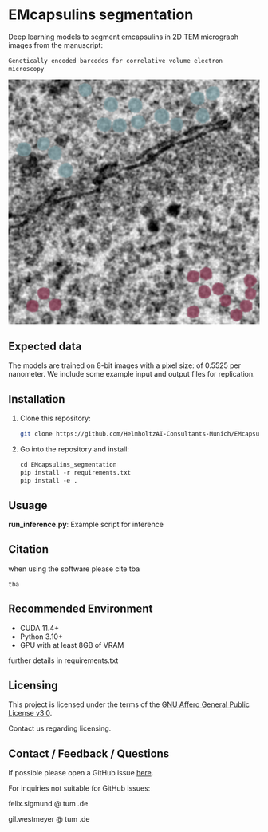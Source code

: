 # EMcapsulins segmentation
Deep learning models to segment emcapsulins in 2D TEM micrograph images from the manuscript:

```
Genetically encoded barcodes for correlative volume electron microscopy
```

![Image](documentation/example_pngs/crop.png "cropped microscopy")


## Expected data
The models are trained on 8-bit images with a pixel size: of 0.5525 per nanometer.
We include some example input and output files for replication.

## Installation

1) Clone this repository:
    ```bash
    git clone https://github.com/HelmholtzAI-Consultants-Munich/EMcapsulins_segmentation.git
    ```
2) Go into the repository and install:
    ```
    cd EMcapsulins_segmentation
    pip install -r requirements.txt
    pip install -e .
    ```
    
## Usuage

**run_inference.py**: Example script for inference


## Citation
when using the software please cite tba

```
tba
```

## Recommended Environment
* CUDA 11.4+
* Python 3.10+
* GPU with at least 8GB of VRAM

further details in requirements.txt

## Licensing

This project is licensed under the terms of the [GNU Affero General Public License v3.0](https://www.gnu.org/licenses/agpl-3.0.de.html).

Contact us regarding licensing.

## Contact / Feedback / Questions
If possible please open a GitHub issue [here](https://github.com/HelmholtzAI-Consultants-Munich/EMcapsulins_segmentation/issues).

For inquiries not suitable for GitHub issues:

felix.sigmund @ tum .de

gil.westmeyer @ tum .de
